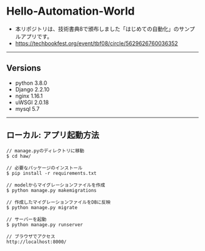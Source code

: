 # Hello-Automation-World
 - 本リポジトリは、技術書典8で頒布しました「はじめての自動化」のサンプルアプリです。
 - https://techbookfest.org/event/tbf08/circle/5629626760036352

---
## Versions
 - python 3.8.0
 - Django 2.2.10
 - nginx 1.16.1
 - uWSGI 2.0.18
 - mysql 5.7

---
## ローカル: アプリ起動方法
```
// manage.pyのディレクトリに移動
$ cd haw/

// 必要なパッケージのインストール
$ pip install -r requirements.txt

// modelからマイグレーションファイルを作成
$ python manage.py makemigrations

// 作成したマイグレーションファイルをDBに反映
$ python manage.py migrate

// サーバーを起動
$ python manage.py runserver

// ブラウザでアクセス
http://localhost:8000/
```

